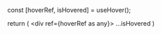 const [hoverRef, isHovered] = useHover();


return (
	<div ref={hoverRef as any}>
		...isHovered
	</div>
)

